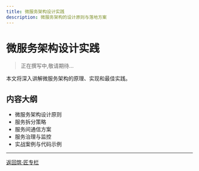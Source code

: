 ```yaml
---
title: 微服务架构设计实践
description: 微服务架构的设计原则与落地方案
---
```


# 微服务架构设计实践

> 正在撰写中,敬请期待...

本文将深入讲解微服务架构的原理、实现和最佳实践。

## 内容大纲

- 微服务架构设计原则
- 服务拆分策略
- 服务间通信方案
- 服务治理与监控
- 实战案例与代码示例

---

[返回筑·匠专栏](/tutorials/architecture/)

